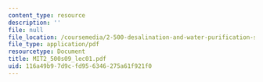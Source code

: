 ```yaml
---
content_type: resource
description: ''
file: null
file_location: /coursemedia/2-500-desalination-and-water-purification-spring-2009/116a49b97d9cfd956346275a61f921f0_MIT2_500s09_lec01.pdf
file_type: application/pdf
resourcetype: Document
title: MIT2_500s09_lec01.pdf
uid: 116a49b9-7d9c-fd95-6346-275a61f921f0
---
```

